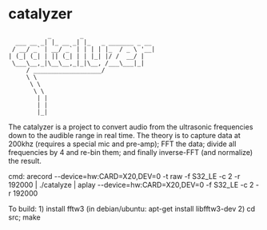 catalyzer
=========

```
           _        _                    
  ___ __ _| |_ __ _| |_   _ _______ _ __ 
 / __/ _` | __/ _` | | | | |_  / _ \ '__|
| (_| (_| | || (_| | | |_| |/ /  __/ |   
 \___\__,_|\__\__,_|_|\__, /___\___|_|   
     / ___________________/              
     \ \
      \ \
       \ \
        | |
        | |
        |_| 
```      

The catalyzer is a project to convert audio from the ultrasonic frequencies
down to the audible range in real time.  The theory is to capture data at
200khz (requires a special mic and pre-amp); FFT the data; divide all
frequencies by 4 and re-bin them; and finally inverse-FFT (and normalize) the
result. 

cmd:  arecord --device=hw:CARD=X20,DEV=0 -t raw -f S32_LE -c 2 -r 192000 | ./catalyze | aplay --device=hw:CARD=X20,DEV=0 -f S32_LE -c 2 -r 192000

To build:
	1) install fftw3 (in debian/ubuntu: apt-get install libfftw3-dev
	2) cd src; make
